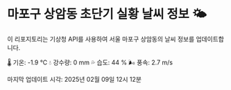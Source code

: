 
# 마포구 상암동 초단기 실황 날씨 정보 🌤️

이 리포지토리는 기상청 API를 사용하여 서울 마포구 상암동의 날씨 정보를 업데이트합니다. 

🌡️ 기온: -1.9 ℃
💧 강수량: 0 mm
💦 습도: 44 %
🌬️ 풍속: 2.7 m/s

마지막 업데이트 시각: 2025년 02월 09일 12시 12분    
